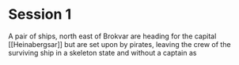 # Session 1

A pair of ships, north east of Brokvar are heading for the capital [[Heinabergsar]] but are set upon by pirates, leaving the crew of the surviving ship in a skeleton state and without a captain as 